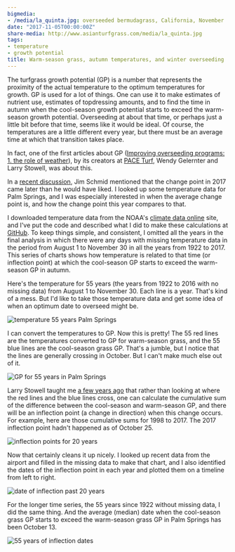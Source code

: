 ```yaml
---
bigmedia:
- /media/la_quinta.jpg: overseeded bermudagrass, California, November
date: "2017-11-05T00:00:00Z"
share-media: http://www.asianturfgrass.com/media/la_quinta.jpg
tags:
- temperature
- growth potential
title: Warm-season grass, autumn temperatures, and winter overseeding
---
```


The turfgrass growth potential (GP) is a number that represents the proximity of the actual temperature to the optimum temperatures for growth. GP is used for a lot of things. One can use it to make estimates of nutrient use, estimates of topdressing amounts, and to find the time in autumn when the cool-season growth potential starts to exceed the warm-season growth potential. Overseeding at about that time, or perhaps just a little bit before that time, seems like it would be ideal. Of course, the temperatures are a little different every year, but there must be an average time at which that transition takes place. 

In fact, one of the first articles about GP ([Improving overseeding programs: 1. the role of weather](http://tic.msu.edu/tgif/flink?recno=102720)), by its creators at [PACE Turf](https://www.paceturf.org/), Wendy Gelernter and Larry Stowell, was about this.

In a [recent discussion](https://twitter.com/paceturf/status/925856403213901824), Jim Schmid mentioned that the change point in 2017 came later than he would have liked. I looked up some temperature data for Palm Springs, and I was especially interested in when the average change point is, and how the change point this year compares to that. 

I downloaded temperature data from the NOAA's [climate data online](https://www.ncdc.noaa.gov/cdo-web/search) site, and I've put the code and described what I did to make these calculations at [GitHub](https://github.com/micahwoods/gp_inflection). To keep things simple, and consistent, I omitted all the years in the final analysis in which there were any days with missing temperature data in the period from August 1 to November 30 in all the years from 1922 to 2017. This series of charts shows how temperature is related to that time (or inflection point) at which the cool-season GP starts to exceed the warm-season GP in autumn.

Here's the temperature for 55 years (the years from 1922 to 2016 with no missing data) from August 1 to November 30. Each line is a year. That's kind of a mess. But I'd like to take those temperature data and get some idea of when an optimum date to overseed might be.

![temperature 55 years Palm Springs](/media/temperature_55_palm_springs.png)

I can convert the temperatures to GP. Now this is pretty! The 55 red lines are the temperatures converted to GP for warm-season grass, and the 55 blue lines are the cool-season grass GP. That's a jumble, but I notice that the lines are generally crossing in October. But I can't make much else out of it.

![GP for 55 years in Palm Springs](/media/gp.png)

Larry Stowell taught me [a few years ago](http://www.seminar.asianturfgrass.com/20140224_overseeding_growth_potential_charts.html) that rather than looking at where the red lines and the blue lines cross, one can calculate the cumulative sum of the difference between the cool-season and warm-season GP, and there will be an inflection point (a change in direction) when this change occurs. For example, here are those cumulative sums for 1998 to 2017. The 2017 inflection point hadn't happened as of October 25.

![inflection points for 20 years](/media/inflection_airport.png)

Now that certainly cleans it up nicely. I looked up recent data from the airport and filled in the missing data to make that chart, and I also identified the dates of the inflection point in each year and plotted them on a timeline from left to right.

![date of inflection past 20 years](/media/date_inflection_palm_springs.png)

For the longer time series, the 55 years since 1922 without missing data, I did the same thing. And the average (median) date when the cool-season grass GP starts to exceed the warm-season grass GP in Palm Springs has been October 13.

![55 years of inflection dates](/media/palm_springs_inflection.png)
